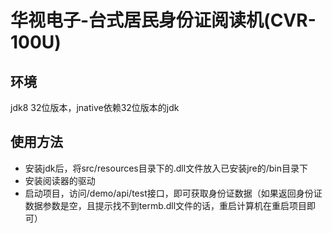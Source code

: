 # 华视电子-台式居民身份证阅读机(CVR-100U)

## 环境

jdk8 32位版本，jnative依赖32位版本的jdk

## 使用方法

* 安装jdk后，将src/resources目录下的.dll文件放入已安装jre的/bin目录下
* 安装阅读器的驱动
* 启动项目，访问/demo/api/test接口，即可获取身份证数据（如果返回身份证数据参数是空，且提示找不到termb.dll文件的话，重启计算机在重启项目即可）